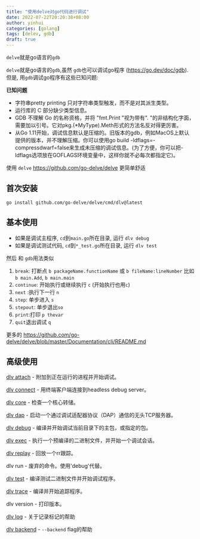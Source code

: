 ```yaml
---
title: "使用delve对go代码进行调试"
date: 2022-07-22T20:20:38+08:00
author: yinhui
categories: [golang]
tags: [delev, gdb]  
draft: true
---
```




`delve`就是go语言的`gdb`

<!--more-->





`delve`就是go语言的`gdb`,虽然 `gdb`也可以调试go程序 (https://go.dev/doc/gdb). 但是, 用`gdb`调试go程序有这些已知问题:

**已知问题**

+ 字符串pretty printing 只对字符串类型触发，而不是对其派生类型。
+ 运行库的 C 部分缺少类型信息。
+ GDB 不理解 Go 的名称资格，并将 "fmt.Print "视为带有". "的非结构化字面，需要加以引号。它对pkg.(*MyType).Meth形式的方法名反对得更厉害。
+ 从Go 1.11开始，调试信息默认是压缩的。旧版本的gdb，例如MacOS上默认提供的版本，并不理解压缩。你可以使用go build -ldflags=-compressdwarf=false来生成未压缩的调试信息。(为了方便，你可以把-ldflags选项放在GOFLAGS环境变量中，这样你就不必每次都指定它)。

使用 `delve`  https://github.com/go-delve/delve 更简单舒适



## 首次安装

```shell
go install github.com/go-delve/delve/cmd/dlv@latest
```



## 基本使用

+ 如果是调试主程序, `cd`到`main.go`所在目录, 运行 `dlv debug`
+ 如果是调试测试代码,  `cd`到`*_test.go`所在目录, 运行 `dlv test`

然后 和 `gdb`用法类似

1. `break`: 打断点 `b packageName.functionName`  或 `b fileName:lineNumber`
   比如 `b main.Add`,  `b main.main`
2. `continue`: 开始执行或继续执行 `c`   (开始执行也用`c`)
3. `next` :执行下一行 `n`
4. `step`: 单步进入 `s`
5. `stepout`: 单步退出`so`
6. `print`:打印 `p thevar `
7. `quit`退出调试 `q`

更多的  https://github.com/go-delve/delve/blob/master/Documentation/cli/README.md



## 高级使用

[dlv attach](https://github.com/go-delve/delve/blob/master/Documentation/usage/dlv_attach.md) - 附加到正在运行的进程并开始调试。

[dlv connect]() - 用终端客户端连接到headless debug server。

[dlv core](https://github.com/go-delve/delve/blob/master/Documentation/usage/dlv_core.md) - 检查一个核心转储。

[dlv dap](https://github.com/go-delve/delve/blob/master/Documentation/usage/dlv_dap.md) - 启动一个通过调试适配器协议（DAP）通信的无头TCP服务器。

[dlv debug](https://github.com/go-delve/delve/blob/master/Documentation/usage/dlv_debug.md) - 编译并开始调试当前目录下的主包，或指定的包。

[dlv exec](https://github.com/go-delve/delve/blob/master/Documentation/usage/dlv_exec.md) - 执行一个预编译的二进制文件，并开始一个调试会话。

[dlv replay](https://github.com/go-delve/delve/blob/master/Documentation/usage/dlv_replay.md) - 回放一个rr跟踪。

dlv run - 废弃的命令。使用'debug'代替。

[dlv test](https://github.com/go-delve/delve/blob/master/Documentation/usage/dlv_test.md) - 编译测试二进制文件并开始调试程序。

[dlv trace](https://github.com/go-delve/delve/blob/master/Documentation/usage/dlv_trace.md) - 编译并开始追踪程序。

dlv version - 打印版本。

[dlv log](https://github.com/go-delve/delve/blob/master/Documentation/usage/dlv_log.md) - 关于记录标记的帮助

[dlv backend](https://github.com/go-delve/delve/blob/master/Documentation/usage/dlv_backend.md) -  `--backend` flag的帮助

